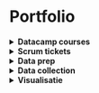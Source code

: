 # Portfolio
<details>
  <summary><b>Datacamp courses</b></summary>
  
![Portfolio](https://github.com/mbroer/ads_portfolio/blob/main/datacamp.png)
  
</details>

<details>
  <summary><b>Scrum tickets</b></summary>
  
  <br>
  <details>
    <summary>Tickets week 1 tm 5</summary>
    
![Week 1 tot en met 5](https://github.com/mbroer/ads_portfolio/blob/main/scrum/1-5.png)
    
  </details>
  
  <br>
  <details>
    <summary><b>Tickets week 6 tm 10</b></summary>
    
![Week 6 tot en met 10](https://github.com/mbroer/ads_portfolio/blob/main/scrum/6-10.png)
    
  </details>
  
  <br>
  <details>
    <summary><b>Tickets week 11 tm 16</b></summary>
    
![Week 11 tot en met 16](https://github.com/mbroer/ads_portfolio/blob/main/scrum/11-16.png)
  
  Opmerking week 14:
  Ik had een leuke stageplek gevonden die mij zeer goed financieel wilden compenseren, hiervoor moest ik een applicatie maken om mijn kennis te laten zien voordat ze me de stageplek konden geven. Hiervoor had ik een week de tijd en heb dus (met begrip van de groep) deze week niet aan het project gewerkt om 100% van mijn tijd in deze applicatie te kunnen steken. (En ja ik heb de stageplek gekregen.)
    
  </details>

  
</details>

<details>
  <summary><b>Data prep</b></summary>
  
</details>

<details>
  <summary><b>Data collection</b></summary>
  
</details>

<details>
  <summary><b>Visualisatie</b></summary>
  
</details>

